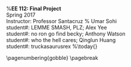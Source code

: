 %**EE 112: Final Project**  
Spring 2017  
Instructor: Professor Santacruz
% Umar Sohi  
student#: LEMME SMASH, PLZ; Alex Yee  
student#: no ron go find becky; Anthony Watson  
student#: who the hell cares; Qinglun Huang  
student#: truckasaurusrex
%\today{}

\pagenumbering{gobble}
\pagebreak

